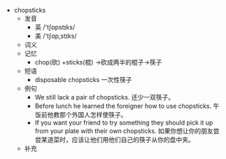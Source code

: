 - chopsticks
  - 发音
    - 英 /'tʃɒpstɪks/
    - 美 /'tʃɑp,stɪks/
  - 词义
  - 记忆
    - chop(砍) +sticks(棍) →砍成两半的棍子→筷子
  - 短语
    - disposable chopsticks 一次性筷子
  - 例句
    - We still lack a pair of chopsticks. 还少一双筷子。
    - Before lunch he learned the foreigner how to use chopsticks. 午饭前他教那个外国人怎样使筷子。
    - If you want your friend to try something they should pick it up from your plate with their own chopsticks. 如果你想让你的朋友尝尝某道菜时，应该让他们用他们自己的筷子从你的盘中夹。
  - 补充